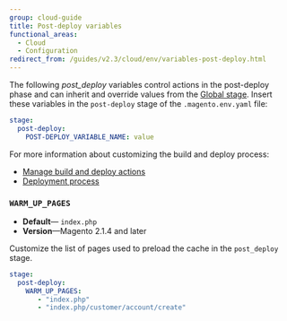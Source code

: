 ```yaml
---
group: cloud-guide
title: Post-deploy variables
functional_areas:
  - Cloud
  - Configuration
redirect_from: /guides/v2.3/cloud/env/variables-post-deploy.html
---
```


The following _post_deploy_ variables control actions in the post-deploy phase and can inherit and override values from the [Global stage]({{page.baseurl}}/cloud/env/variables-intro.html#global-variables).  Insert these variables in the `post-deploy` stage of the `.magento.env.yaml` file:

```yaml
stage:
  post-deploy:
    POST-DEPLOY_VARIABLE_NAME: value
```

For more information about customizing the build and deploy process:

* [Manage build and deploy actions]({{page.baseurl}}/cloud/project/magento-env-yaml.html)
* [Deployment process]({{page.baseurl}}/cloud/deploy/deployment-process.html)

### `WARM_UP_PAGES`

* **Default**— `index.php`
* **Version**—Magento 2.1.4 and later

Customize the list of pages used to preload the cache in the `post_deploy` stage.

```yaml
stage:
  post-deploy: 
    WARM_UP_PAGES:
       - "index.php"
       - "index.php/customer/account/create"
```

